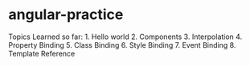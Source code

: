 # angular-practice




Topics Learned so far:
    1. Hello world
    2. Components
    3. Interpolation
    4. Property Binding
    5. Class Binding
    6. Style Binding
    7. Event Binding
    8. Template Reference
